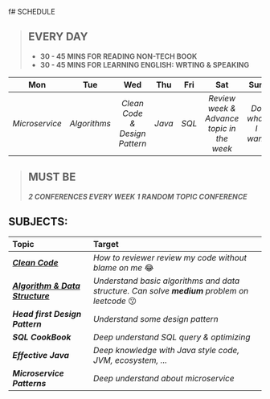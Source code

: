 f# SCHEDULE
> **EVERY DAY**
> -------
> - **30 - 45 MINS FOR READING NON-TECH BOOK**
> - **30 - 45 MINS FOR LEARNING ENGLISH: WRTING & SPEAKING**

|  Mon |  Tue | Wed  |  Thu |  Fri | Sat| Sun |
|:---:|:---:|:---:|:---:|:---:|:---:|:---:|
|_Microservice_   | _Algorithms_  |  _Clean Code & Design Pattern_ | _Java_  |  _SQL_ |_Review week & Advance topic in the week_|_Do what I want_|

> **MUST BE**
> ------
> _**2 CONFERENCES EVERY  WEEK**_
> _**1 RANDOM TOPIC CONFERENCE**_

## SUBJECTS:
|**Topic**|**Target**|
|:---|:---|
|_**[Clean Code](https://www.google.com/search?q=clean+code+pdf&oq=clean+code+pd)**_|_How to reviewer review my code without blame on me_ :joy:|
|_**[Algorithm & Data Structure](https://www.google.com/search?q=clean+code+pdf&oq=clean+code+pdf)**_|_Understand basic algorithms and data structure. Can solve **medium** problem on leetcode_ :kissing:|
|_**Head first Design Pattern**_|_Understand some design pattern_|
|_**SQL CookBook**_|_Deep understand SQL query & optimizing_|
|_**Effective Java**_|_Deep knowledge with Java style code, JVM, ecosystem, ..._|
|_**Microservice Patterns**_|_Deep understand about microservice_|


<!--stackedit_data:
eyJoaXN0b3J5IjpbLTEyODk2MDIxNDgsLTE4NDc0MTY0NjIsMT
Y5NTA5ODQ3OCwxNDUwMzMyNDEsMTQ1Njc4MjY3NF19
-->
